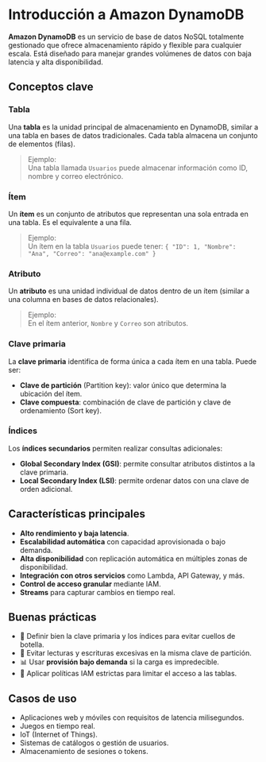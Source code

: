 # Introducción a Amazon DynamoDB

**Amazon DynamoDB** es un servicio de base de datos NoSQL totalmente gestionado que ofrece almacenamiento rápido y flexible para cualquier escala. Está diseñado para manejar grandes volúmenes de datos con baja latencia y alta disponibilidad.

## Conceptos clave

### Tabla

Una **tabla** es la unidad principal de almacenamiento en DynamoDB, similar a una tabla en bases de datos tradicionales. Cada tabla almacena un conjunto de elementos (filas).

> Ejemplo:  
> Una tabla llamada `Usuarios` puede almacenar información como ID, nombre y correo electrónico.

### Ítem

Un **ítem** es un conjunto de atributos que representan una sola entrada en una tabla. Es el equivalente a una fila.

> Ejemplo:  
> Un ítem en la tabla `Usuarios` puede tener: `{ "ID": 1, "Nombre": "Ana", "Correo": "ana@example.com" }`

### Atributo

Un **atributo** es una unidad individual de datos dentro de un ítem (similar a una columna en bases de datos relacionales).

> Ejemplo:  
> En el ítem anterior, `Nombre` y `Correo` son atributos.

### Clave primaria

La **clave primaria** identifica de forma única a cada ítem en una tabla. Puede ser:

- **Clave de partición** (Partition key): valor único que determina la ubicación del ítem.
- **Clave compuesta**: combinación de clave de partición y clave de ordenamiento (Sort key).

### Índices

Los **índices secundarios** permiten realizar consultas adicionales:

- **Global Secondary Index (GSI)**: permite consultar atributos distintos a la clave primaria.
- **Local Secondary Index (LSI)**: permite ordenar datos con una clave de orden adicional.

## Características principales

- **Alto rendimiento y baja latencia**.
- **Escalabilidad automática** con capacidad aprovisionada o bajo demanda.
- **Alta disponibilidad** con replicación automática en múltiples zonas de disponibilidad.
- **Integración con otros servicios** como Lambda, API Gateway, y más.
- **Control de acceso granular** mediante IAM.
- **Streams** para capturar cambios en tiempo real.

## Buenas prácticas

- 📌 Definir bien la clave primaria y los índices para evitar cuellos de botella.
- 🚫 Evitar lecturas y escrituras excesivas en la misma clave de partición.
- 📊 Usar **provisión bajo demanda** si la carga es impredecible.
- 🔐 Aplicar políticas IAM estrictas para limitar el acceso a las tablas.

## Casos de uso

- Aplicaciones web y móviles con requisitos de latencia milisegundos.
- Juegos en tiempo real.
- IoT (Internet of Things).
- Sistemas de catálogos o gestión de usuarios.
- Almacenamiento de sesiones o tokens.

